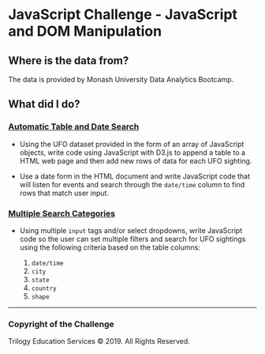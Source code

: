 # JavaScript Challenge - JavaScript and DOM Manipulation

## Where is the data from?

The data is provided by Monash University Data Analytics Bootcamp.

## What did I do?

### [Automatic Table and Date Search](UFO-level-1)

* Using the UFO dataset provided in the form of an array of JavaScript objects, write code using JavaScript with D3.js to append a table to a HTML web page and then add new rows of data for each UFO sighting.

* Use a date form in the HTML document and write JavaScript code that will listen for events and search through the `date/time` column to find rows that match user input.

### [Multiple Search Categories](UFO-level-2)

* Using multiple `input` tags and/or select dropdowns, write JavaScript code so the user can set multiple filters and search for UFO sightings using the following criteria based on the table columns:

  1. `date/time`
  2. `city`
  3. `state`
  4. `country`
  5. `shape`

- - -
### Copyright of the Challenge
Trilogy Education Services © 2019. All Rights Reserved.
